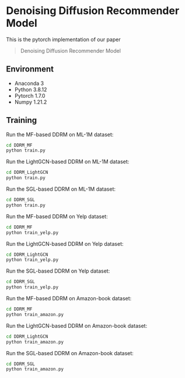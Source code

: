 # Denoising Diffusion Recommender Model
This is the pytorch implementation of our paper
> Denoising Diffusion Recommender Model

## Environment
- Anaconda 3
- Python 3.8.12
- Pytorch 1.7.0
- Numpy 1.21.2

## Training
Run the MF-based DDRM on ML-1M dataset:
```bash
cd DDRM_MF
python train.py
```

Run the LightGCN-based DDRM on ML-1M dataset:
```bash
cd DDRM_LightGCN
python train.py
```

Run the SGL-based DDRM on ML-1M dataset:
```bash
cd DDRM_SGL
python train.py
```

Run the MF-based DDRM on Yelp dataset:
```bash
cd DDRM_MF
python train_yelp.py
```

Run the LightGCN-based DDRM on Yelp dataset:
```bash
cd DDRM_LightGCN
python train_yelp.py
```

Run the SGL-based DDRM on Yelp dataset:
```bash
cd DDRM_SGL
python train_yelp.py
```

Run the MF-based DDRM on Amazon-book dataset:
```bash
cd DDRM_MF
python train_amazon.py
```

Run the LightGCN-based DDRM on Amazon-book dataset:
```bash
cd DDRM_LightGCN
python train_amazon.py
```

Run the SGL-based DDRM on Amazon-book dataset:
```bash
cd DDRM_SGL
python train_amazon.py
```